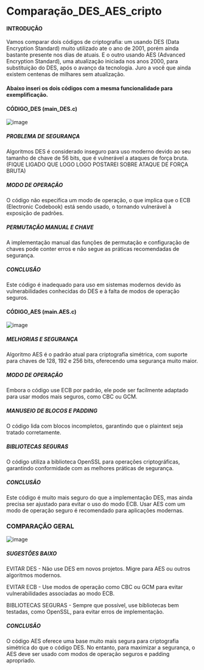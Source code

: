 # Comparação_DES_AES_cripto

####  INTRODUÇÃO
Vamos comparar dois códigos de criptografia: um usando DES (Data Encryption Standard) muito utilizado ate o ano de 2001, porém ainda bastante presente nos dias de atuais. 
E o outro usando AES (Advanced Encryption Standard), uma atualização iniciada nos anos 2000, para substituição do DES, após o avanço da tecnologia. Juro a você que ainda existem centenas de milhares sem atualização.


#### Abaixo inseri os dois códigos com a mesma funcionalidade para exemplificação.

#### CÓDIGO_DES (main_DES.c)

![image](https://github.com/user-attachments/assets/ef85bb78-72ec-4fee-9b6f-5823a9d93d6a)

##### PROBLEMA DE SEGURANÇA 
Algoritmos DES é considerado inseguro para uso moderno devido ao seu tamanho de chave de 56 bits, que é vulnerável a ataques de força bruta. (FIQUE LIGADO QUE LOGO LOGO POSTAREI SOBRE ATAQUE DE FORÇA BRUTA)

##### MODO DE OPERAÇÃO 
O código não especifica um modo de operação, o que implica que o ECB (Electronic Codebook) está sendo usado, o tornando vulnerável à exposição de padrões.

##### PERMUTAÇÃO MANUAL E CHAVE
A implementação manual das funções de permutação e configuração de chaves pode conter erros e não segue as práticas recomendadas de segurança.

##### CONCLUSÃO
Este código é inadequado para uso em sistemas modernos devido às vulnerabilidades conhecidas do DES e à falta de modos de operação seguros.






#### CÓDIGO_AES (main.AES.c)

![image](https://github.com/user-attachments/assets/f0306dcd-2a47-49e5-bf46-7f08ca9250cd)


##### MELHORIAS E SEGURANÇA
Algoritmo AES é o padrão atual para criptografia simétrica, com suporte para chaves de 128, 192 e 256 bits, oferecendo uma segurança muito maior.

##### MODO DE OPERAÇÃO
Embora o código use ECB por padrão, ele pode ser facilmente adaptado para usar modos mais seguros, como CBC ou GCM.

##### MANUSEIO DE BLOCOS E PADDING
O código lida com blocos incompletos, garantindo que o plaintext seja tratado corretamente.

##### BIBLIOTECAS SEGURAS
O código utiliza a biblioteca OpenSSL para operações criptográficas, garantindo conformidade com as melhores práticas de segurança.

##### CONCLUSÃO
Este código é muito mais seguro do que a implementação DES, mas ainda precisa ser ajustado para evitar o uso do modo ECB. 
Usar AES com um modo de operação seguro é recomendado para aplicações modernas.




### COMPARAÇÃO GERAL

![image](https://github.com/user-attachments/assets/1a845b03-2d0e-4d47-9cfa-823fa8b90bee)


##### SUGESTÕES BAIXO

EVITAR DES - Não use DES em novos projetos. Migre para AES ou outros algoritmos modernos.

EVITAR ECB - Use modos de operação como CBC ou GCM para evitar vulnerabilidades associadas ao modo ECB.

BIBLIOTECAS SEGURAS - Sempre que possível, use bibliotecas bem testadas, como OpenSSL, para evitar erros de implementação.


##### CONCLUSÃO
O código AES oferece uma base muito mais segura para criptografia simétrica do que o código DES. 
No entanto, para maximizar a segurança, o AES deve ser usado com modos de operação seguros e padding apropriado.



